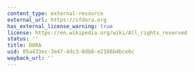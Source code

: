 ```yaml
---
content_type: external-resource
external_url: https://sfdora.org
has_external_license_warning: true
license: https://en.wikipedia.org/wiki/All_rights_reserved
status: ''
title: DORA
uid: 05a433ec-3e47-4dc3-8db8-e2186b4bce6c
wayback_url: ''
---
```

